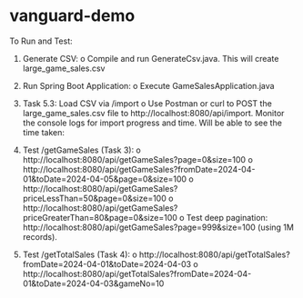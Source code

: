 # vanguard-demo

To Run and Test:
1.	Generate CSV:
    o	Compile and run GenerateCsv.java. This will create large_game_sales.csv

2.	Run Spring Boot Application:
    o	Execute GameSalesApplication.java

3.	Task 5.3: Load CSV via /import
    o	Use Postman or curl to POST the large_game_sales.csv file to http://localhost:8080/api/import.
        Monitor the console logs for import progress and time.
        Will be able to see the time taken:
 
4.	Test /getGameSales (Task 3):
    o	http://localhost:8080/api/getGameSales?page=0&size=100
    o	http://localhost:8080/api/getGameSales?fromDate=2024-04-01&toDate=2024-04-05&page=0&size=100
    o	http://localhost:8080/api/getGameSales?priceLessThan=50&page=0&size=100
    o	http://localhost:8080/api/getGameSales?priceGreaterThan=80&page=0&size=100
    o	Test deep pagination: http://localhost:8080/api/getGameSales?page=999&size=100 (using 1M records). 
 
5.	Test /getTotalSales (Task 4):
    o	http://localhost:8080/api/getTotalSales?fromDate=2024-04-01&toDate=2024-04-03
    o	http://localhost:8080/api/getTotalSales?fromDate=2024-04-01&toDate=2024-04-03&gameNo=10
 

 

